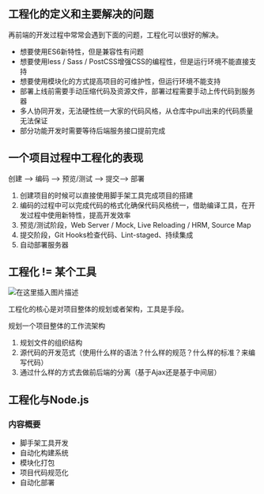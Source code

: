 ## 工程化的定义和主要解决的问题

再前端的开发过程中常常会遇到下面的问题，工程化可以很好的解决。

- 想要使用ES6新特性，但是兼容性有问题
- 想要使用less / Sass / PostCSS增强CSS的编程性，但是运行环境不能直接支持
- 想要使用模块化的方式提高项目的可维护性，但运行环境不能支持
- 部署上线前需要手动压缩代码及资源文件，部署过程需要手动上传代码到服务器
- 多人协同开发，无法硬性统一大家的代码风格，从仓库中pull出来的代码质量无法保证
- 部分功能开发时需要等待后端服务接口提前完成

## 一个项目过程中工程化的表现
 
创建 ——> 编码 ——> 预览/测试 ——> 提交——> 部署

1. 创建项目的时候可以直接使用脚手架工具完成项目的搭建
2. 编码的过程中可以完成代码的格式化确保代码风格统一，借助编译工具，在开发过程中使用新特性，提高开发效率
3. 预览/测试阶段，Web Server / Mock, Live Reloading / HRM, Source Map
4. 提交阶段，Git Hooks检查代码、Lint-staged、持续集成
5. 自动部署服务器

## 工程化 != 某个工具

![在这里插入图片描述](https://img-blog.csdnimg.cn/20200603074910662.png?x-oss-process=image/watermark,type_ZmFuZ3poZW5naGVpdGk,shadow_10,text_aHR0cHM6Ly9ibG9nLmNzZG4ubmV0L2Zhbmd4dWFuMTUwOQ==,size_16,color_FFFFFF,t_70)

工程化的核心是对项目整体的规划或者架构，工具是手段。

规划一个项目整体的工作流架构

1. 规划文件的组织结构
2. 源代码的开发范式（使用什么样的语法？什么样的规范？什么样的标准？来编写代码）
3. 通过什么样的方式去做前后端的分离（基于Ajax还是基于中间层）

## 工程化与Node.js

### 内容概要

- 脚手架工具开发
- 自动化构建系统
- 模块化打包
- 项目代码规范化
- 自动化部署